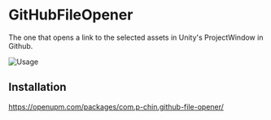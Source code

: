 # GitHubFileOpener
The one that opens a link to the selected assets in Unity's ProjectWindow in Github.

![Usage](https://github.com/user-attachments/assets/aff6ecbc-0e77-4cdf-b969-9c002d25b82b)


## Installation

https://openupm.com/packages/com.p-chin.github-file-opener/
